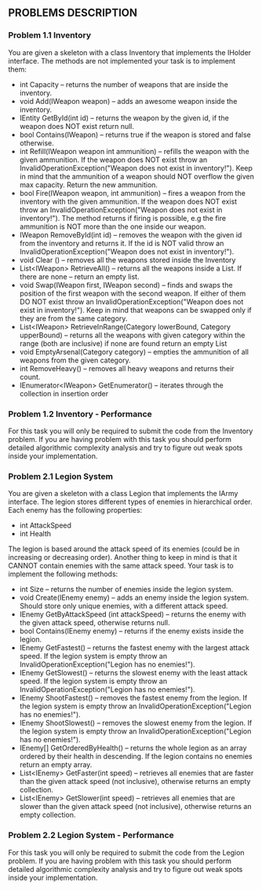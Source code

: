 ## PROBLEMS DESCRIPTION


### Problem 1.1	Inventory

You are given a skeleton with a class Inventory that implements the IHolder interface. The methods are not implemented your task is to implement them:

  +	int Capacity – returns the number of weapons that are inside the inventory.
  +	void Add(IWeapon weapon) – adds an awesome weapon inside the inventory.
  +	IEntity GetById(int id) – returns the weapon by the given id, if the weapon does NOT exist return null.
  +	bool Contains(IWeapon) – returns true if the weapon is stored and false otherwise.
  +	int Refill(IWeapon weapon int ammunition) – refills the weapon with the given ammunition. If the weapon does NOT exist throw an InvalidOperationException("Weapon does not exist in inventory!"). Keep in mind that the ammunition of a weapon should NOT overflow the given max capacity. Return the new ammunition.
  +	bool Fire(IWeapon weapon, int ammunition) – fires a weapon from the inventory with the given ammunition. If the weapon does NOT exist throw an InvalidOperationException("Weapon does not exist in inventory!"). The method returns if firing is possible, e.g the fire ammunition is NOT more than the one inside our weapon. 
  +	IWeapon RemoveById(int id) – removes the weapon with the given id from the inventory and returns it. If the id is NOT valid throw an InvalidOperationException("Weapon does not exist in inventory!").
  +	void Clear () – removes all the weapons stored inside the Inventory
  +	List\<IWeapon\> RetrieveAll() – returns all the weapons inside a List. If there are none – return an empty list.
  +	void Swap(IWeapon first, IWeapon second) – finds and swaps the position of the first weapon with the second weapon. If either of them DO NOT exist throw an InvalidOperationException("Weapon does not exist in inventory!"). Keep in mind that weapons can be swapped only if they are from the same category.
  +	List\<IWeapon\> RetrieveInRange(Category lowerBound, Category upperBound) – returns all the weapons with given category within the range (both are inclusive) if none are found return an empty List
  +	void EmptyArsenal(Category category) – empties the ammunition of all weapons from the given category.
  +	int RemoveHeavy() – removes all heavy weapons and returns their count.
  +	IEnumerator\<IWeapon\> GetEnumerator() – iterates through the collection in insertion order

### Problem 1.2	Inventory - Performance

For this task you will only be required to submit the code from the Inventory problem. If you are having problem with this task you should perform detailed algorithmic complexity analysis and try to figure out weak spots inside your implementation.

### Problem 2.1	Legion System

You are given a skeleton with a class Legion that implements the IArmy interface. The legion stores different types of enemies in hierarchical order. Each enemy has the following properties:

  +	int AttackSpeed
  +	int Health

The legion is based around the attack speed of its enemies (could be in increasing or decreasing order). Another thing to keep in mind is that it CANNOT contain enemies with the same attack speed. Your task is to implement the following methods:

  +	int Size – returns the number of enemies inside the legion system.
  +	void Create(IEnemy enemy) – adds an enemy inside the legion system. Should store only unique enemies, with a different attack speed.
  +	IEnemy GetByAttackSpeed (int attackSpeed) – returns the enemy with the given attack speed, otherwise returns null.
  +	bool Contains(IEnemy enemy) – returns if the enemy exists inside the legion.
  +	IEnemy GetFastest() – returns the fastest enemy with the largest attack speed. If the legion system is empty throw an InvalidOperationException("Legion has no enemies!").
  +	IEnemy GetSlowest() – returns the slowest enemy with the least attack speed. If the legion system is empty throw an InvalidOperationException("Legion has no enemies!").
  +	IEnemy ShootFastest() – removes the fastest enemy from the legion. If the legion system is empty throw an InvalidOperationException("Legion has no enemies!").
  +	IEnemy ShootSlowest() – removes the slowest enemy from the legion. If the legion system is empty throw an InvalidOperationException("Legion has no enemies!").
  +	IEnemy[] GetOrderedByHealth() – returns the whole legion as an array ordered by their health in descending. If the legion contains no enemies return an empty array.
  +	List\<IEnemy\> GetFaster(int speed) – retrieves all enemies that are faster than the given attack speed (not inclusive), otherwise returns an empty collection.
  +	List\<IEnemy\> GetSlower(int speed) – retrieves all enemies that are slower than the given attack speed (not inclusive), otherwise returns an empty collection.

### Problem 2.2	Legion System - Performance

For this task you will only be required to submit the code from the Legion problem. If you are having problem with this task you should perform detailed algorithmic complexity analysis and try to figure out weak spots inside your implementation.